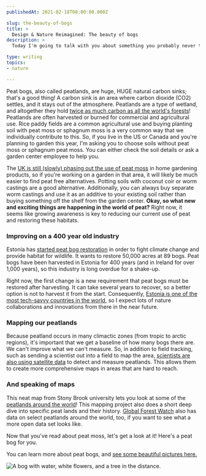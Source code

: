 ```yaml
---
publishedAt: 2021-02-18T08:00:00.000Z

slug: the-beauty-of-bogs
title: >
  Design & Nature Reimagined: The beauty of bogs
description: >
  Today I'm going to talk with you about something you probably never thought you'd read about.... peat bogs! Why peat bogs, Marisa, I hear you ask me through the screen. 

type: writing
topics:
- nature

---
```


Peat bogs, also called peatlands, are huge, HUGE natural carbon sinks; that's a good thing! A carbon sink is an area where carbon dioxide (CO2) settles, and it stays out of the atmosphere. Peatlands are a type of wetland, and altogether they hold [twice as much carbon as all the world's forests](https://www.unep.org/news-and-stories/story/peatlands-store-twice-much-carbon-all-worlds-forests)! Peatlands are often harvested or burned for commercial and agricultural use. Rice paddy fields are a common agricultural use and buying planting soil with peat moss or sphagnum moss is a very common way that we individually contribute to this. So, if you live in the US or Canada and you're planning to garden this year, I'm asking you to choose soils without peat moss or sphagnum peat moss. You can either check the soil details or ask a garden center employee to help you.

The [UK is still (slowly) phasing out the use of peat moss](https://www.theguardian.com/science/2020/nov/17/uk-full-peat-compost-ban-england) in home gardening products, so if you're working on a garden in that area, it will likely be much easier to find peat free alternatives. Potting soils with coconut coir or worm castings are a good alternative. Additionally, you can always buy separate worm castings and use it as an additive to your existing soil rather than buying something off the shelf from the garden center. **Okay, so what new and exciting things are happening in the world of peat?** Right now, it seems like growing awareness is key to reducing our current use of peat and restoring these habitats.

### **Improving on a 400 year old industry**

Estonia has [started peat bog restoration](https://www.nationalgeographic.com/science/article/estonia-reduces-carbon-emissions-planting-peat-bogs) in order to fight climate change and provide habitat for wildlife. It wants to restore 50,000 acres at 89 bogs. Peat bogs have been harvested in Estonia for 400 years (and in Ireland for over 1,000 years), so this industry is long overdue for a shake-up.

Right now, the first change is a new requirement that peat bogs must be restored after harvesting. It can take several years to recover, so a better option is not to harvest it from the start. Consequently, [Estonia is one of the most tech-savvy countries in the world](https://en.unesco.org/courier/2017-april-june/global-lessons-estonia-s-tech-savvy-government), so I expect lots of nature collaborations and innovations from there in the near future.



### **Mapping our peatlands**

Because peatland occurs in many climactic zones (from tropic to arctic regions), it's important that we get a baseline of how many bogs there are. We can't improve what we can't measure. So, in addition to field tracking, such as sending a scientist out into a field to map the area, [scientists are also using satellite data](https://forestsnews.cifor.org/50077/peatlands-the-view-from-space?fnl=) to detect and measure peatlands. This allows them to create more comprehensive maps in areas that are hard to reach.



### **And speaking of maps**

This neat map from Stony Brook university lets you look at some of the [peatlands around the world](https://www.arcgis.com/apps/MapJournal/index.html?appid=f4958e6338ab424aa5fda4adf9c47f9f)! This mapping project also does a short deep dive into specific peat lands and their history. [Global Forest Watch](https://data.globalforestwatch.org/datasets/indonesia-peat-lands) also has data on select peatlands around the world, too, if you want to see what a more open data set looks like.



Now that you've read about peat moss, let's get a look at it! Here's a peat bog for you.

You can learn more about peat bogs, and [see some beautiful pictures here.](https://www.nytimes.com/interactive/2019/10/19/multimedia/ireland-peat-bogs.html?mtrref)

![A bog with water, white flowers, and a tree in the distance.](https://cdn.sanity.io/images/xq50spjj/production/d20c5597072fc4c4a107c0e90be2a6a12e700700-1276x696.png)